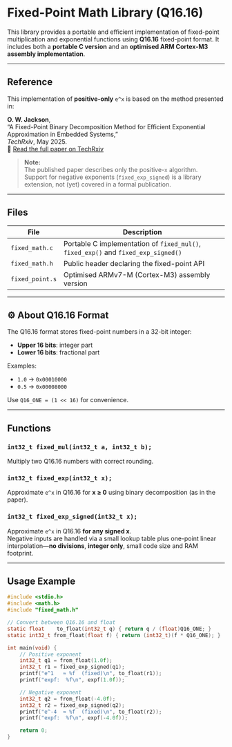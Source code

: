 #  Fixed-Point Math Library (Q16.16)

This library provides a portable and efficient implementation of fixed-point multiplication and exponential functions using **Q16.16** fixed-point format. It includes both a **portable C version** and an **optimised ARM Cortex-M3 assembly implementation**.

---

##  Reference

This implementation of **positive-only** `e^x` is based on the method presented in:

**O. W. Jackson**,  
“A Fixed-Point Binary Decomposition Method for Efficient Exponential Approximation in Embedded Systems,”  
*TechRxiv*, May 2025.  
📄 [Read the full paper on TechRxiv](https://www.techrxiv.org/users/921611/articles/1293706-a-fixed-point-binary-decomposition-method-for-efficient-exponential-approximation-in-embedded-systems)

> **Note:**  
> The published paper describes only the positive-`x` algorithm.  
> Support for negative exponents (`fixed_exp_signed`) is a library extension, not (yet) covered in a formal publication.

---

##  Files

| File             | Description                                                                  |
|------------------|------------------------------------------------------------------------------|
| `fixed_math.c`   | Portable C implementation of `fixed_mul()`, `fixed_exp()` and `fixed_exp_signed()` |
| `fixed_math.h`   | Public header declaring the fixed-point API                                  |
| `fixed_point.s`  | Optimised ARMv7-M (Cortex-M3) assembly version                               |

---

## ⚙️ About Q16.16 Format

The Q16.16 format stores fixed-point numbers in a 32-bit integer:  
- **Upper 16 bits**: integer part  
- **Lower 16 bits**: fractional part  

Examples:  
- `1.0` → `0x00010000`  
- `0.5` → `0x00008000`  

Use `Q16_ONE = (1 << 16)` for convenience.

---

##  Functions

### `int32_t fixed_mul(int32_t a, int32_t b);`  
Multiply two Q16.16 numbers with correct rounding.

### `int32_t fixed_exp(int32_t x);`  
Approximate `e^x` in Q16.16 for **x ≥ 0** using binary decomposition (as in the paper).

### `int32_t fixed_exp_signed(int32_t x);`  
Approximate `e^x` in Q16.16 **for any signed x**.  
Negative inputs are handled via a small lookup table plus one-point linear interpolation—**no divisions**, **integer only**, small code size and RAM footprint.

---

##  Usage Example

```c
#include <stdio.h>
#include <math.h>
#include "fixed_math.h"

// Convert between Q16.16 and float
static float    to_float(int32_t q) { return q / (float)Q16_ONE; }
static int32_t from_float(float f) { return (int32_t)(f * Q16_ONE); }

int main(void) {
    // Positive exponent
    int32_t q1 = from_float(1.0f);
    int32_t r1 = fixed_exp_signed(q1);
    printf("e^1   ≈ %f  (fixed)\n", to_float(r1));
    printf("expf:  %f\n", expf(1.0f));

    // Negative exponent
    int32_t q2 = from_float(-4.0f);
    int32_t r2 = fixed_exp_signed(q2);
    printf("e^-4  ≈ %f  (fixed)\n", to_float(r2));
    printf("expf:  %f\n", expf(-4.0f));

    return 0;
}

